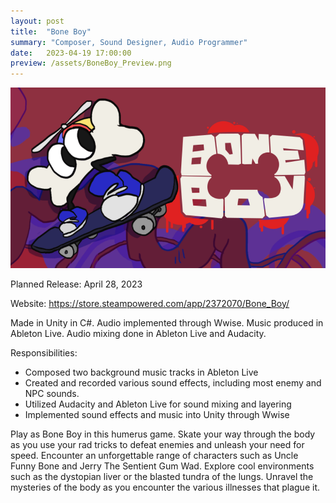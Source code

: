 ```yaml
---
layout: post
title:  "Bone Boy"
summary: "Composer, Sound Designer, Audio Programmer"
date:   2023-04-19 17:00:00
preview: /assets/BoneBoy_Preview.png
---
```


![Picture 1](/assets/BoneBoy_Full.png)

Planned Release: April 28, 2023

  

Website: https://store.steampowered.com/app/2372070/Bone_Boy/

Made in Unity in C#.
Audio implemented through Wwise.
Music produced in Ableton Live.
Audio mixing done in Ableton Live and Audacity.

  

Responsibilities:
- Composed two background music tracks in Ableton Live
- Created and recorded various sound effects, including most enemy and NPC sounds.
- Utilized Audacity and Ableton Live for sound mixing and layering
- Implemented sound effects and music into Unity through Wwise

  

Play as Bone Boy in this humerus game. Skate your way through the body as you use your rad tricks to defeat enemies and unleash your need for speed. Encounter an unforgettable range of characters such as Uncle Funny Bone and Jerry The Sentient Gum Wad. Explore cool environments such as the dystopian liver or the blasted tundra of the lungs. Unravel the mysteries of the body as you encounter the various illnesses that plague it.